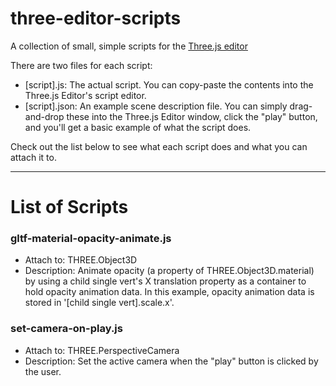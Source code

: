 # three-editor-scripts
A collection of small, simple scripts for the [Three.js editor](https://threejs.org/editor)

There are two files for each script:
- [script].js: The actual script. You can copy-paste the contents into the Three.js Editor's script editor.
- [script].json: An example scene description file. You can simply drag-and-drop these into the Three.js Editor window, click the "play" button, and you'll get a basic example of what the script does.

Check out the list below to see what each script does and what you can attach it to.

-----

# List of Scripts

### gltf-material-opacity-animate.js
  - Attach to: THREE.Object3D
  - Description: Animate opacity (a property of THREE.Object3D.material) by using a child single vert's X translation property as a container to hold opacity animation data. In this example, opacity animation data is stored in '[child single vert].scale.x'.

### set-camera-on-play.js
  - Attach to: THREE.PerspectiveCamera
  - Description: Set the active camera when the "play" button is clicked by the user.
